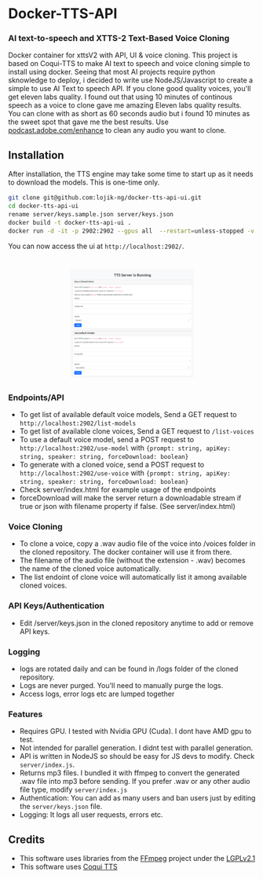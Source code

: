 # Docker-TTS-API

### AI text-to-speech and XTTS-2 Text-Based Voice Cloning

Docker container for xttsV2 with API, UI & voice cloning.
This project is based on Coqui-TTS to make AI text to speech and voice cloning simple to install using docker.
Seeing that most AI projects require python sknowledge to deploy, i decided to write use NodeJS/Javascript to create a simple to use AI Text to speech API. If you clone good quality voices, you'll get eleven labs quality. I found out that using 10 minutes of continous speech as a voice to clone gave me amazing Eleven labs quality results. You can clone with as short as 60 seconds audio but i found 10 minutes as the sweet spot that gave me the best results. Use [podcast.adobe.com/enhance](https://podcast.adobe.com/enhance) to clean any audio you want to clone.

## Installation

After installation, the TTS engine may take some time to start up as it needs to download the models. This is one-time only.

```sh
git clone git@github.com:lojik-ng/docker-tts-api-ui.git
cd docker-tts-api-ui
rename server/keys.sample.json server/keys.json
docker build -t docker-tts-api-ui .
docker run -d -it -p 2902:2902 --gpus all  --restart=unless-stopped -v .:/shared -v ./models:/root/.local/share/tts --name docker-tts-api-ui docker-tts-api-ui
```

You can now access the ui at `http://localhost:2902/`.

<h1 align="center">    
  <img src="screenshot.png" width="50%"></a>  
</h1>

### Endpoints/API

- To get list of available default voice models, Send a GET request to `http://localhost:2902/list-models`
- To get list of available clone voices, Send a GET request to `/list-voices`
- To use a default voice model, send a POST request to `http://localhost:2902/use-model` with `{prompt: string, apiKey: string, speaker: string, forceDownload: boolean}`
- To generate with a cloned voice, send a POST request to `http://localhost:2902/use-voice` with `{prompt: string, apiKey: string, speaker: string, forceDownload: boolean}`
- Check server/index.html for example usage of the endpoints
- forceDownload will make the server return a downloadable stream if true or json with filename property if false. (See server/index.html)

### Voice Cloning

- To clone a voice, copy a .wav audio file of the voice into /voices folder in the cloned repository. The docker container will use it from there.
- The filename of the audio file (without the extension - .wav) becomes the name of the cloned voice automatically.
- The list endoint of clone voice will automatically list it among available cloned voices.

### API Keys/Authentication

- Edit /server/keys.json in the cloned repository anytime to add or remove API keys.

### Logging

- logs are rotated daily and can be found in /logs folder of the cloned repository.
- Logs are never purged. You'll need to manually purge the logs.
- Access logs, error logs etc are lumped together

### Features

- Requires GPU. I tested with Nvidia GPU (Cuda). I dont have AMD gpu to test.
- Not intended for parallel generation. I didnt test with parallel generation.
- API is written in NodeJS so should be easy for JS devs to modify. Check `server/index.js`.
- Returns mp3 files. I bundled it with ffmpeg to convert the generated .wav file into mp3 before sending. If you prefer .wav or any other audio file type, modify `server/index.js`
- Authentication: You can add as many users and ban users just by editing the `server/keys.json` file.
- Logging: It logs all user requests, errors etc.

## Credits

- This software uses libraries from the [FFmpeg](http://ffmpeg.org) project under the [LGPLv2.1](http://www.gnu.org/licenses/old-licenses/lgpl-2.1.html)
- This software uses [Coqui TTS](https://github.com/coqui-ai/TTS)
